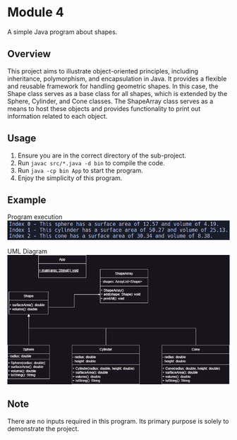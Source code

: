 # Module 4
A simple Java program about shapes.

## Overview
This project aims to illustrate object-oriented principles, including inheritance, polymorphism, and encapsulation in Java. It provides a flexible and reusable framework for handling geometric shapes. In this case, the Shape class serves as a base class for all shapes, which is extended by the Sphere, Cylinder, and Cone classes. The ShapeArray class serves as a means to host these objects and provides functionality to print out information related to each object.

## Usage
1. Ensure you are in the correct directory of the sub-project.
2. Run ```javac src/*.java -d bin``` to compile the code.
3. Run ```java -cp bin App``` to start the program.
4. Enjoy the simplicity of this program.

## Example
Program execution <br>
![](./example.png)

UML Diagram <br>
![](./UML.png)

## Note
There are no inputs required in this program. Its primary purpose is solely to demonstrate the project.
